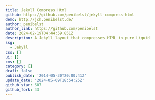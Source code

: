 ```yaml
---
title: Jekyll Compress Html
github: https://github.com/penibelst/jekyll-compress-html
demo: http://jch.penibelst.de/
author: penibelst
author_link: https://github.com/penibelst
date: 2024-02-19T04:44:59.851Z
description: A Jekyll layout that compresses HTML in pure Liquid
ssg:
  - Jekyll
css: []
ui: []
cms: []
category: []
draft: false
publish_date: '2014-05-30T20:00:41Z'
update_date: '2024-05-09T18:54:25Z'
github_star: 607
github_fork: 43
---
```

